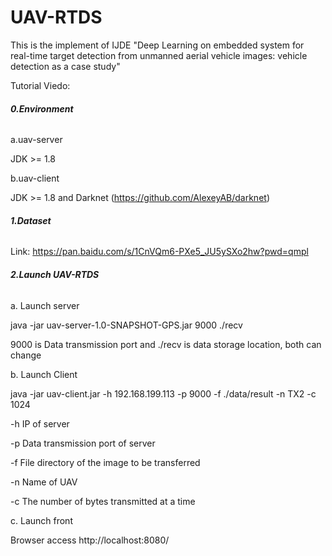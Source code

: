 # UAV-RTDS
This is the implement of IJDE "Deep Learning on embedded system for real-time target detection from unmanned aerial vehicle images: vehicle detection as a case study"

Tutorial Viedo:

###### **0.Environment**

a.uav-server

JDK >= 1.8 

b.uav-client

JDK >= 1.8 and Darknet (https://github.com/AlexeyAB/darknet)

###### **1.Dataset**

Link: https://pan.baidu.com/s/1CnVQm6-PXe5_JU5ySXo2hw?pwd=qmpl

###### **2.Launch UAV-RTDS**

a. Launch server

java -jar uav-server-1.0-SNAPSHOT-GPS.jar 9000 ./recv 

9000 is Data transmission port and ./recv is data storage location, both can change

b. Launch Client

java -jar uav-client.jar -h 192.168.199.113 -p 9000 -f ./data/result -n TX2 -c 1024

-h IP of server

-p Data transmission port of server

-f File directory of the image to be transferred

-n Name of UAV

-c The number of bytes transmitted at a time

c. Launch front

Browser access http://localhost:8080/
